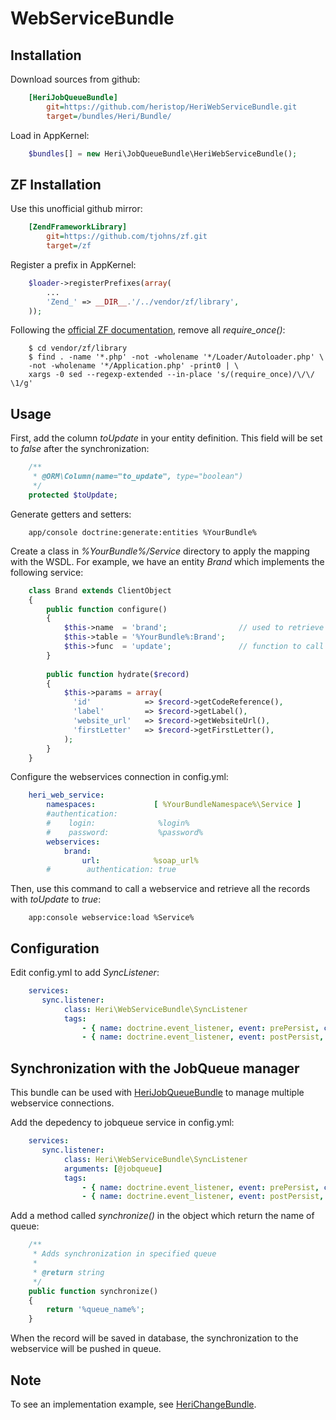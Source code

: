 # WebServiceBundle

## Installation

Download sources from github:

```ini
    [HeriJobQueueBundle]
        git=https://github.com/heristop/HeriWebServiceBundle.git
        target=/bundles/Heri/Bundle/
```

Load in AppKernel: 

```php
    $bundles[] = new Heri\JobQueueBundle\HeriWebServiceBundle();
```   

## ZF Installation

Use this unofficial github mirror:

```ini
    [ZendFrameworkLibrary]
        git=https://github.com/tjohns/zf.git
        target=/zf
```

Register a prefix in AppKernel:

```php
    $loader->registerPrefixes(array(
        ...
        'Zend_' => __DIR__.'/../vendor/zf/library',
    ));
```

Following the [official ZF documentation](http://framework.zend.com/manual/en/performance.classloading.html#performance.classloading.striprequires.sed), remove all _require_once()_:

```shell
    $ cd vendor/zf/library
    $ find . -name '*.php' -not -wholename '*/Loader/Autoloader.php' \
    -not -wholename '*/Application.php' -print0 | \
    xargs -0 sed --regexp-extended --in-place 's/(require_once)/\/\/ \1/g'
```

## Usage

First, add the column _toUpdate_ in your entity definition.
This field will be set to _false_ after the synchronization:

```php
    /**
     * @ORM\Column(name="to_update", type="boolean")
     */
    protected $toUpdate;
```

Generate getters and setters:

```shell
    app/console doctrine:generate:entities %YourBundle%
```

Create a class in _%YourBundle%/Service_ directory to apply the mapping with the WSDL.
For example, we have an entity _Brand_ which implements the following service:

```php
    class Brand extends ClientObject
    {
        public function configure()
        {
            $this->name  = 'brand';                // used to retrieve soap url in config
            $this->table = '%YourBundle%:Brand';
            $this->func  = 'update';               // function to call
        }
        
        public function hydrate($record)
        {
            $this->params = array(
              'id'            => $record->getCodeReference(),
              'label'         => $record->getLabel(),
              'website_url'   => $record->getWebsiteUrl(),
              'firstLetter'   => $record->getFirstLetter(),
            );
        }
    }
```

Configure the webservices connection in config.yml:

```yaml
    heri_web_service:  
        namespaces:             [ %YourBundleNamespace%\Service ]
        #authentication:
        #    login:              %login%
        #    password:           %password%
        webservices:
            brand:
                url:            %soap_url%
        #        authentication: true
```

Then, use this command to call a webservice and retrieve all the records with _toUpdate_ to _true_:

```shell
    app:console webservice:load %Service%
```

## Configuration

Edit config.yml to add _SyncListener_:

```yaml
    services:
       sync.listener:
            class: Heri\WebServiceBundle\SyncListener
            tags:
                - { name: doctrine.event_listener, event: prePersist, connection: default }
                - { name: doctrine.event_listener, event: postPersist, connection: default }
```

## Synchronization with the JobQueue manager

This bundle can be used with [HeriJobQueueBundle](https://github.com/heristop/HeriJobQueueBundle) to manage multiple webservice connections.

Add the depedency to jobqueue service in config.yml:

```yaml
    services:
       sync.listener:
            class: Heri\WebServiceBundle\SyncListener
            arguments: [@jobqueue]
            tags:
                - { name: doctrine.event_listener, event: prePersist, connection: default }
                - { name: doctrine.event_listener, event: postPersist, connection: default }
```

Add a method called _synchronize()_ in the object which return the name of queue:

```php
    /**
     * Adds synchronization in specified queue
     * 
     * @return string
     */
    public function synchronize()
    {
        return '%queue_name%';
    }
```

When the record will be saved in database, the synchronization to the webservice will be pushed in queue.

## Note

To see an implementation example, see [HeriChangeBundle](https://github.com/heristop/HeriChangeBundle).